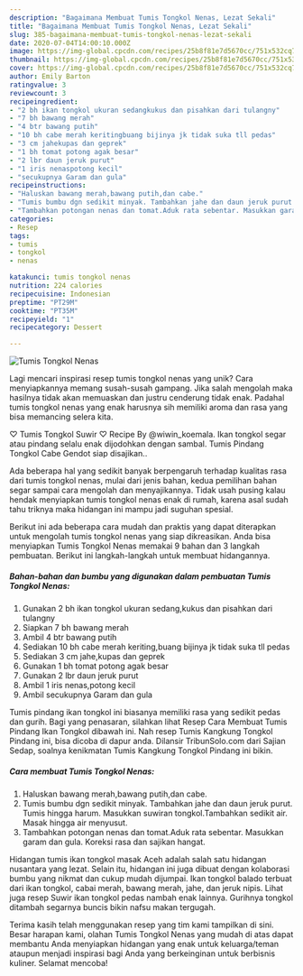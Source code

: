 ```yaml
---
description: "Bagaimana Membuat Tumis Tongkol Nenas, Lezat Sekali"
title: "Bagaimana Membuat Tumis Tongkol Nenas, Lezat Sekali"
slug: 385-bagaimana-membuat-tumis-tongkol-nenas-lezat-sekali
date: 2020-07-04T14:00:10.000Z
image: https://img-global.cpcdn.com/recipes/25b8f81e7d5670cc/751x532cq70/tumis-tongkol-nenas-foto-resep-utama.jpg
thumbnail: https://img-global.cpcdn.com/recipes/25b8f81e7d5670cc/751x532cq70/tumis-tongkol-nenas-foto-resep-utama.jpg
cover: https://img-global.cpcdn.com/recipes/25b8f81e7d5670cc/751x532cq70/tumis-tongkol-nenas-foto-resep-utama.jpg
author: Emily Barton
ratingvalue: 3
reviewcount: 3
recipeingredient:
- "2 bh ikan tongkol ukuran sedangkukus dan pisahkan dari tulangny"
- "7 bh bawang merah"
- "4 btr bawang putih"
- "10 bh cabe merah keritingbuang bijinya jk tidak suka tll pedas"
- "3 cm jahekupas dan geprek"
- "1 bh tomat potong agak besar"
- "2 lbr daun jeruk purut"
- "1 iris nenaspotong kecil"
- "secukupnya Garam dan gula"
recipeinstructions:
- "Haluskan bawang merah,bawang putih,dan cabe."
- "Tumis bumbu dgn sedikit minyak. Tambahkan jahe dan daun jeruk purut. Tumis hingga harum. Masukkan suwiran tongkol.Tambahkan sedikit air. Masak hingga air menyusut."
- "Tambahkan potongan nenas dan tomat.Aduk rata sebentar. Masukkan garam dan gula. Koreksi rasa dan sajikan hangat."
categories:
- Resep
tags:
- tumis
- tongkol
- nenas

katakunci: tumis tongkol nenas 
nutrition: 224 calories
recipecuisine: Indonesian
preptime: "PT29M"
cooktime: "PT35M"
recipeyield: "1"
recipecategory: Dessert

---
```



![Tumis Tongkol Nenas](https://img-global.cpcdn.com/recipes/25b8f81e7d5670cc/751x532cq70/tumis-tongkol-nenas-foto-resep-utama.jpg)

Lagi mencari inspirasi resep tumis tongkol nenas yang unik? Cara menyiapkannya memang susah-susah gampang. Jika salah mengolah maka hasilnya tidak akan memuaskan dan justru cenderung tidak enak. Padahal tumis tongkol nenas yang enak harusnya sih memiliki aroma dan rasa yang bisa memancing selera kita.

♡ Tumis Tongkol Suwir ♡ Recipe By @wiwin_koemala. Ikan tongkol segar atau pindang selalu enak dijodohkan dengan sambal. Tumis Pindang Tongkol Cabe Gendot siap disajikan..

Ada beberapa hal yang sedikit banyak berpengaruh terhadap kualitas rasa dari tumis tongkol nenas, mulai dari jenis bahan, kedua pemilihan bahan segar sampai cara mengolah dan menyajikannya. Tidak usah pusing kalau hendak menyiapkan tumis tongkol nenas enak di rumah, karena asal sudah tahu triknya maka hidangan ini mampu jadi suguhan spesial.


Berikut ini ada beberapa cara mudah dan praktis yang dapat diterapkan untuk mengolah tumis tongkol nenas yang siap dikreasikan. Anda bisa menyiapkan Tumis Tongkol Nenas memakai 9 bahan dan 3 langkah pembuatan. Berikut ini langkah-langkah untuk membuat hidangannya.

<!--inarticleads1-->

##### Bahan-bahan dan bumbu yang digunakan dalam pembuatan Tumis Tongkol Nenas:

1. Gunakan 2 bh ikan tongkol ukuran sedang,kukus dan pisahkan dari tulangny
1. Siapkan 7 bh bawang merah
1. Ambil 4 btr bawang putih
1. Sediakan 10 bh cabe merah keriting,buang bijinya jk tidak suka tll pedas
1. Sediakan 3 cm jahe,kupas dan geprek
1. Gunakan 1 bh tomat potong agak besar
1. Gunakan 2 lbr daun jeruk purut
1. Ambil 1 iris nenas,potong kecil
1. Ambil secukupnya Garam dan gula


Tumis pindang ikan tongkol ini biasanya memiliki rasa yang sedikit pedas dan gurih. Bagi yang penasaran, silahkan lihat Resep Cara Membuat Tumis Pindang Ikan Tongkol dibawah ini. Nah resep Tumis Kangkung Tongkol Pindang ini, bisa dicoba di dapur anda. Dilansir TribunSolo.com dari Sajian Sedap, soalnya kenikmatan Tumis Kangkung Tongkol Pindang ini bikin. 

<!--inarticleads2-->

##### Cara membuat Tumis Tongkol Nenas:

1. Haluskan bawang merah,bawang putih,dan cabe.
1. Tumis bumbu dgn sedikit minyak. Tambahkan jahe dan daun jeruk purut. Tumis hingga harum. Masukkan suwiran tongkol.Tambahkan sedikit air. Masak hingga air menyusut.
1. Tambahkan potongan nenas dan tomat.Aduk rata sebentar. Masukkan garam dan gula. Koreksi rasa dan sajikan hangat.


Hidangan tumis ikan tongkol masak Aceh adalah salah satu hidangan nusantara yang lezat. Selain itu, hidangan ini juga dibuat dengan kolaborasi bumbu yang nikmat dan cukup mudah dijumpai. Ikan tongkol balado terbuat dari ikan tongkol, cabai merah, bawang merah, jahe, dan jeruk nipis. Lihat juga resep Suwir ikan tongkol pedas nambah enak lainnya. Gurihnya tongkol ditambah segarnya buncis bikin nafsu makan tergugah. 

Terima kasih telah menggunakan resep yang tim kami tampilkan di sini. Besar harapan kami, olahan Tumis Tongkol Nenas yang mudah di atas dapat membantu Anda menyiapkan hidangan yang enak untuk keluarga/teman ataupun menjadi inspirasi bagi Anda yang berkeinginan untuk berbisnis kuliner. Selamat mencoba!
